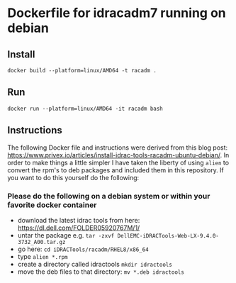 # Dockerfile for idracadm7 running on debian

## Install
`docker build --platform=linux/AMD64 -t racadm .`

## Run
`docker run --platform=linux/AMD64 -it racadm bash`

## Instructions
The following Docker file and instructions were derived from this blog post: https://www.privex.io/articles/install-idrac-tools-racadm-ubuntu-debian/.  In order to make things a little simpler I have taken the liberty of using `alien` to convert the rpm's to deb packages and included them in this repository.  If you want to do this yourself do the following:

### Please do the following on a debian system or within your favorite docker container
* download the latest idrac tools from here: https://dl.dell.com/FOLDER05920767M/1/
* untar the package e.g. `tar -zxvf DellEMC-iDRACTools-Web-LX-9.4.0-3732_A00.tar.gz`
* go here: `cd iDRACTools/racadm/RHEL8/x86_64`
* type `alien *.rpm`
* create a directory called idractools `mkdir idractools`
* move the deb files to that directory: `mv *.deb idractools`  

